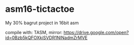 # asm16-tictactoe
My 30% bagrut project in 16bit asm

compile with: TASM, mirror: https://drive.google.com/open?id=0Bzb5kQFOXkiSVDR1NlNadmZrMVE
